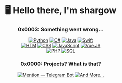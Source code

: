<h1 align="center">🖥️ Hello there, I'm shargow </h1>

<h3 align="center">0x0003: Something went wrong...</h3>
<div align="center">
  <div>
    <a href="#"><img alt="Python" src="https://img.shields.io/badge/Python-090909?style=for-the-badge&logo=python&logoColor=3776AB&logoSize=auto"></a>
    <a href="#"><img alt="C#" src="https://img.shields.io/badge/C%23-090909?style=for-the-badge&logo=sharp&logoColor=99CC00&logoSize=auto"></a>
    <a href="#"><img alt="Java" src="https://img.shields.io/badge/Java-090909?style=for-the-badge&logo=intellij%20idea&logoColor=FFFFFF&logoSize=auto"></a>
    <a href="#"><img alt="Swift" src="https://img.shields.io/badge/Swift-090909?style=for-the-badge&logo=swift&logoColor=F05138&logoSize=auto"></a>
  </div>
  <div>
    <a href="#"><img alt="HTM" src="https://img.shields.io/badge/HTML-090909?style=for-the-badge&logo=HTML5&logoColor=E34F26&logoSize=auto"></a>
    <a href="#"><img alt="CSS" src="https://img.shields.io/badge/CSS-090909?style=for-the-badge&logo=css3&logoColor=1572B6&logoSize=auto"></a>
    <a href="#"><img alt="JavaScript" src="https://img.shields.io/badge/JavaScript-090909?style=for-the-badge&logo=javascript&logoColor=F7DF1E&logoSize=auto"></a>
    <a href="#"><img alt="Vue.JS" src="https://img.shields.io/badge/Vue.JS-090909?style=for-the-badge&logo=vue.js&logoColor=4FC08D&logoSize=auto"></a>
  </div>
  <div>
    <a href="#"><img alt="PHP" src="https://img.shields.io/badge/PHP-090909?style=for-the-badge&logo=php&logoColor=777BB4&logoSize=auto"></a>
    <a href="#"><img alt="SQL" src="https://img.shields.io/badge/SQL-090909?style=for-the-badge&logo=SQLite&logoColor=003B57&logoSize=auto"></a>
  </div>
</div>

<h3 align="center">0x0000: Projects? What is that?</h3>
<div align="center">
  <div>
    <a href="https://t.me/want_to_ping_bot" target="_blank"><img alt="Mention — Telegram Bot" src="https://img.shields.io/badge/Mention%20--%20BOT-090909?style=for-the-badge&logo=telegram&logoColor=26A5E4&logoSize=auto&link=https%3A%2F%2Ft.me%2Fwant_to_ping_bot"></a>
    <a href="#"><img alt="And More..." src="https://img.shields.io/badge/And_more...-090909?style=for-the-badge&logo=github&logoColor=FFFFFF&logoSize=auto"></a>
  </div>
</div>

<!-- <h3 align="center">0x0007: ERR</h3>
<div align="center">
  <div>
    <a href="#"><img alt="Commits" src="#"></a>
  </div>
</div> -->

<!-- <p align="center">
  <img src="https://media1.giphy.com/media/v1.Y2lkPTc5MGI3NjExOGFyZGVqeXF5NmNhMWN5a2N2OWpiY3JxNHgxOTJxY2RvbnM5Ymd2ZiZlcD12MV9pbnRlcm5hbF9naWZfYnlfaWQmY3Q9Zw/04UTjsjbIlpg6nvnFy/giphy.gif">
</p> -->
